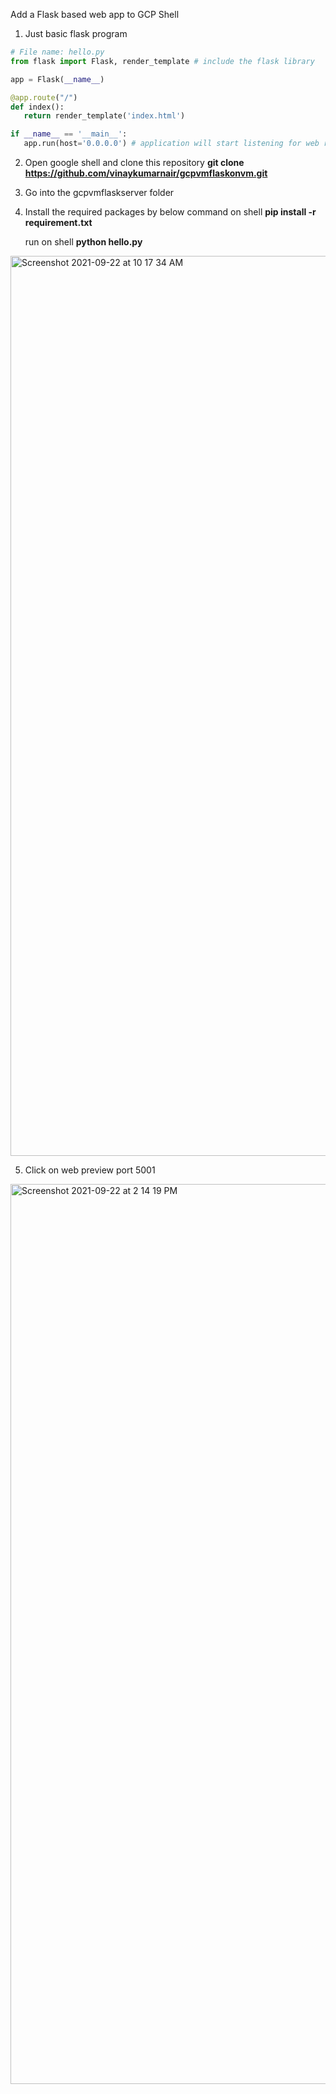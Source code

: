 Add a Flask based web app to GCP Shell

1) Just basic flask program

```python
# File name: hello.py 
from flask import Flask, render_template # include the flask library 

app = Flask(__name__) 

@app.route("/") 
def index(): 
   return render_template('index.html')

if __name__ == '__main__': 
   app.run(host='0.0.0.0') # application will start listening for web request on port 5000
```

2) Open google shell and clone this repository
**git clone https://github.com/vinaykumarnair/gcpvmflaskonvm.git**




3) Go into the gcpvmflaskserver folder



4) Install the required packages by below command on shell
   **pip install -r requirement.txt**
   
   run on shell 
   **python hello.py**
   
<img width="1440" alt="Screenshot 2021-09-22 at 10 17 34 AM" src="https://user-images.githubusercontent.com/21003585/134285693-81e87ba5-aa52-427d-a0d0-ec85cbb735dd.png">

5) Click on web preview port 5001
<img width="1440" alt="Screenshot 2021-09-22 at 2 14 19 PM" src="https://user-images.githubusercontent.com/21003585/134312257-e7c5b3a4-39fe-4ec8-9007-b4893f72f2b5.png">


